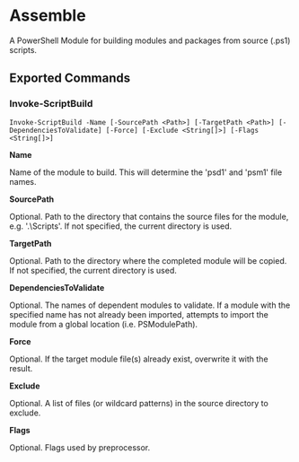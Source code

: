 Assemble
========

A PowerShell Module for building modules and packages from source (.ps1) scripts.

Exported Commands
-----------------

### Invoke-ScriptBuild

`Invoke-ScriptBuild -Name [-SourcePath <Path>] [-TargetPath <Path>] [-DependenciesToValidate] [-Force] [-Exclude <String[]>] [-Flags <String[]>]`

**Name**

Name of the module to build. This will determine the 'psd1' and 'psm1' file names.

**SourcePath**

Optional. Path to the directory that contains the source files for the module,
e.g. '.\Scripts'. If not specified, the current directory is used.

**TargetPath**

Optional. Path to the directory where the completed module will be copied. If
not specified, the current directory is used.

**DependenciesToValidate**

Optional. The names of dependent modules to validate. If a module with the specified name
has not already been imported, attempts to import the module from a global
location (i.e. PSModulePath).

**Force**

Optional. If the target module file(s) already exist, overwrite it with the result.

**Exclude**

Optional. A list of files (or wildcard patterns) in the source directory to exclude.

**Flags**

Optional. Flags used by preprocessor.
